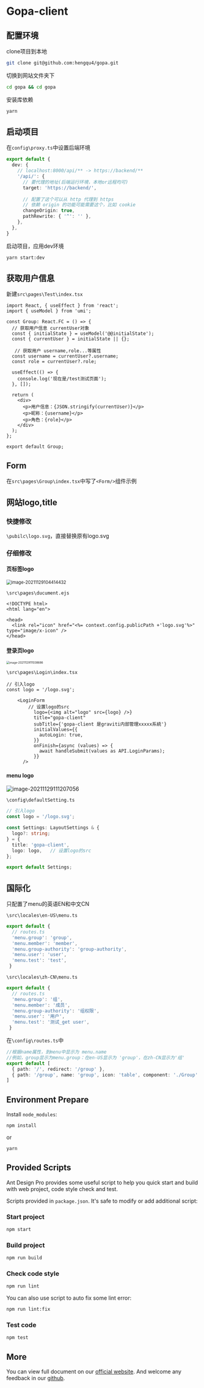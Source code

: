 # Gopa-client

## 配置环境

clone项目到本地

```bash
git clone git@github.com:hengqu4/gopa.git
```

切换到网站文件夹下

```bash
cd gopa && cd gopa
```

安装库依赖

```bash
yarn
```

## 启动项目

在`config\proxy.ts`中设置后端环境

```ts
export default {
  dev: {
    // localhost:8000/api/** -> https://backend/**
    '/api/': {
      // 要代理的地址(后端运行环境，本地or远程均可)
      target: 'https://backend/',
        
      // 配置了这个可以从 http 代理到 https
      // 依赖 origin 的功能可能需要这个，比如 cookie
      changeOrigin: true,
      pathRewrite: { '^': '' },
    },
  },
}
```

启动项目，应用dev环境

```bash
yarn start:dev
```



## 获取用户信息

新建`src\pages\Test\index.tsx`

```tsx
import React, { useEffect } from 'react';
import { useModel } from 'umi';

const Group: React.FC = () => {
  // 获取用户信息 currentUser对象
  const { initialState } = useModel('@@initialState');
  const { currentUser } = initialState || {};
    
   // 获取用户 username,role...等属性
  const username = currentUser?.username;
  const role = currentUser?.role;

  useEffect(() => {
    console.log('现在是/test测试页面');
  }, []);

  return (
    <div>
      <p>用户信息：{JSON.stringify(currentUser)}</p>
      <p>昵称：{username}</p>
      <p>角色：{role}</p>
    </div>
  );
};

export default Group;
```

## Form

在`src\pages\Group\index.tsx`中写了`<Form/>`组件示例

## 网站logo,title

### 快捷修改

`\pubilc\logo.svg`，直接替换原有logo.svg

### 仔细修改

#### 页标签logo

<img src="README.assets/image-20211129104414432.png" alt="image-20211129104414432" style="zoom:80%;" />

`\src\pages\ducument.ejs`

```ejs
<!DOCTYPE html>
<html lang="en">

<head>
  <link rel="icon" href="<%= context.config.publicPath +'logo.svg'%>" type="image/x-icon" />
</head>
```



#### 登录页logo

<img src="README.assets/image-20211129111038686.png" alt="image-20211129111038686" style="zoom:50%;" />

`\src\pages\Login\index.tsx`

```tsx
// 引入logo
const logo = '/logo.svg';

	<LoginForm
        // 设置logo的src
          logo={<img alt="logo" src={logo} />}
          title="gopa-client"
          subTitle={'gopa-client 是graviti内部管理xxxxx系統'}
          initialValues={{
            autoLogin: true,
          }}
          onFinish={async (values) => {
            await handleSubmit(values as API.LoginParams);
          }}
      />
```



#### menu logo

![image-20211129111207056](README.assets/image-20211129111207056.png)

`\config\defaultSetting.ts`

```ts
// 引入logo
const logo = '/logo.svg';

const Settings: LayoutSettings & {
  logo?: string;
} = {
  title: 'gopa-client',
  logo: logo,	// 设置logo的src
};

export default Settings;
```

## 国际化

只配置了menu的英语EN和中文CN

`\src\locales\en-US\menu.ts`

```ts
export default {
  // routes.ts
  'menu.group': 'group',
  'menu.member': 'member',
  'menu.group-authority': 'group-authority',
  'menu.user': 'user',
  'menu.test': 'test',
 }
```

`\src\locales\zh-CN\menu.ts`

```ts
export default {
  // routes.ts
  'menu.group': '组',
  'menu.member': '成员',
  'menu.group-authority': '组权限',
  'menu.user': '用户',
  'menu.test': '测试_get user',
 }
```



在`\config\routes.ts`中

```ts
//根据name属性，到menu中显示为 menu.name
//例如，group显示为menu.group：在en-US显示为 'group'，在zh-CN显示为'组'
export default [
  { path: '/', redirect: '/group' },
  { path: '/group', name: 'group', icon: 'table', component: './Group' },
]
```



## Environment Prepare

Install `node_modules`:

```bash
npm install
```

or

```bash
yarn
```

## Provided Scripts

Ant Design Pro provides some useful script to help you quick start and build with web project, code style check and test.

Scripts provided in `package.json`. It's safe to modify or add additional script:

### Start project

```bash
npm start
```

### Build project

```bash
npm run build
```

### Check code style

```bash
npm run lint
```

You can also use script to auto fix some lint error:

```bash
npm run lint:fix
```

### Test code

```bash
npm test
```

## More

You can view full document on our [official website](https://pro.ant.design). And welcome any feedback in our [github](https://github.com/ant-design/ant-design-pro).
